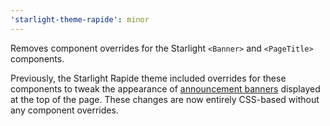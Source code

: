 ```yaml
---
'starlight-theme-rapide': minor
---
```


Removes component overrides for the Starlight `<Banner>` and `<PageTitle>` components.

Previously, the Starlight Rapide theme included overrides for these components to tweak the appearance of [announcement banners](https://starlight.astro.build/reference/frontmatter/#banner) displayed at the top of the page. These changes are now entirely CSS-based without any component overrides.
